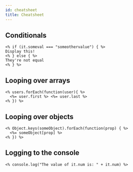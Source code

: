 ```yaml
---
id: cheatsheet
title: Cheatsheet
---
```


## Conditionals

```ejs
<% if (it.someval === "someothervalue") { %>
Display this!
<% } else { %>
They're not equal
<% } %>
```

## Looping over arrays

```ejs
<% users.forEach(function(user){ %>
  <%= user.first %> <%= user.last %>
<% }) %>
```

## Looping over objects

```ejs
<% Object.keys(someObject).forEach(function(prop) { %>
  <%= someObject[prop] %>
<% }) %>
```

## Logging to the console

```ejs
<% console.log("The value of it.num is: " + it.num) %>
```
